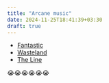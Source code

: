 ```yaml
---
title: "Arcane music"
date: 2024-11-25T18:41:39+03:30
draft: true
---
```


* [Fantastic](/music/King_Princess_Fantastic_from_the_series_Arcane_League_of_Lege.mp3)
* [Wasteland](/music/Royal_the_Serpent_Wasteland_from_the_series_Arcane_League_o.mp3)
* [The Line](/music/Twenty_One_Pilots_The_Line_from_the_series_Arcane_League_of_L.mp3)

😭😭😭😭😭😭